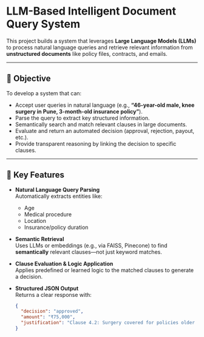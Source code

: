 # LLM-Based Intelligent Document Query System

This project builds a system that leverages **Large Language Models (LLMs)** to process natural language queries and retrieve relevant information from **unstructured documents** like policy files, contracts, and emails.

---

## 🧠 Objective

To develop a system that can:

- Accept user queries in natural language (e.g., **“46-year-old male, knee surgery in Pune, 3-month-old insurance policy”**).
- Parse the query to extract key structured information.
- Semantically search and match relevant clauses in large documents.
- Evaluate and return an automated decision (approval, rejection, payout, etc.).
- Provide transparent reasoning by linking the decision to specific clauses.

---

## 🧩 Key Features

- **Natural Language Query Parsing**  
  Automatically extracts entities like:
  - Age
  - Medical procedure
  - Location
  - Insurance/policy duration

- **Semantic Retrieval**  
  Uses LLMs or embeddings (e.g., via FAISS, Pinecone) to find **semantically** relevant clauses—not just keyword matches.

- **Clause Evaluation & Logic Application**  
  Applies predefined or learned logic to the matched clauses to generate a decision.

- **Structured JSON Output**  
  Returns a clear response with:
  ```json
  {
    "decision": "approved",
    "amount": "₹75,000",
    "justification": "Clause 4.2: Surgery covered for policies older than 90 days"
  }
